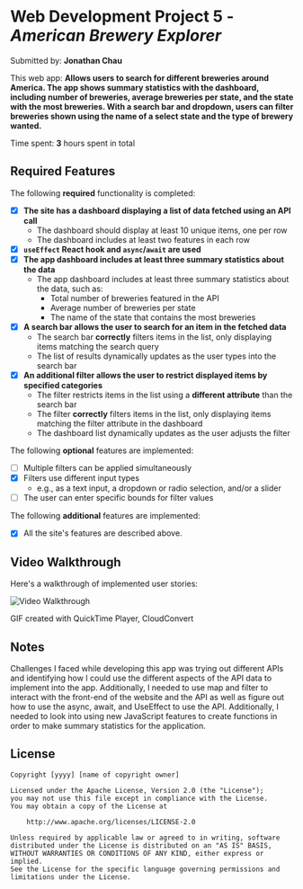 # Web Development Project 5 - *American Brewery Explorer*

Submitted by: **Jonathan Chau**

This web app: **Allows users to search for different breweries around America. The app shows summary statistics with the dashboard, including number of breweries, average breweries per state, and the state with the most breweries. With a search bar and dropdown, users can filter breweries shown using the name of a select state and the type of brewery wanted.**

Time spent: **3** hours spent in total

## Required Features

The following **required** functionality is completed:

- [X] **The site has a dashboard displaying a list of data fetched using an API call**
  - The dashboard should display at least 10 unique items, one per row
  - The dashboard includes at least two features in each row
- [X] **`useEffect` React hook and `async`/`await` are used**
- [X] **The app dashboard includes at least three summary statistics about the data** 
  - The app dashboard includes at least three summary statistics about the data, such as:
    - Total number of breweries featured in the API
    - Average number of breweries per state
    - The name of the state that contains the most breweries
- [X] **A search bar allows the user to search for an item in the fetched data**
  - The search bar **correctly** filters items in the list, only displaying items matching the search query
  - The list of results dynamically updates as the user types into the search bar
- [X] **An additional filter allows the user to restrict displayed items by specified categories**
  - The filter restricts items in the list using a **different attribute** than the search bar 
  - The filter **correctly** filters items in the list, only displaying items matching the filter attribute in the dashboard
  - The dashboard list dynamically updates as the user adjusts the filter

The following **optional** features are implemented:

- [ ] Multiple filters can be applied simultaneously
- [X] Filters use different input types
  - e.g., as a text input, a dropdown or radio selection, and/or a slider
- [ ] The user can enter specific bounds for filter values

The following **additional** features are implemented:

* [X] All the site's features are described above.

## Video Walkthrough

Here's a walkthrough of implemented user stories:

<img src='/brewery.gif' title='Video Walkthrough' width='' alt='Video Walkthrough' />

<!-- Replace this with whatever GIF tool you used! -->
GIF created with QuickTime Player, CloudConvert  
<!-- Recommended tools:
[Kap](https://getkap.co/) for macOS
[ScreenToGif](https://www.screentogif.com/) for Windows
[peek](https://github.com/phw/peek) for Linux. -->

## Notes

Challenges I faced while developing this app was trying out different APIs and identifying how I could use the different aspects of the API data to implement into the app. Additionally, I needed to use map and filter to interact with the front-end of the website and the API as well as figure out how to use the async, await, and UseEffect to use the API. Additionally, I needed to look into using new JavaScript features to create functions in order to make summary statistics for the application.

## License

    Copyright [yyyy] [name of copyright owner]

    Licensed under the Apache License, Version 2.0 (the "License");
    you may not use this file except in compliance with the License.
    You may obtain a copy of the License at

        http://www.apache.org/licenses/LICENSE-2.0

    Unless required by applicable law or agreed to in writing, software
    distributed under the License is distributed on an "AS IS" BASIS,
    WITHOUT WARRANTIES OR CONDITIONS OF ANY KIND, either express or implied.
    See the License for the specific language governing permissions and
    limitations under the License.